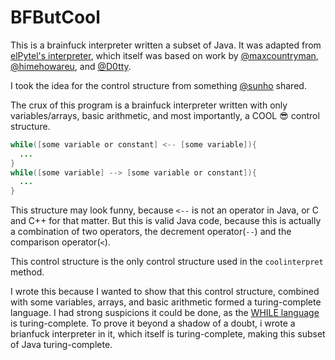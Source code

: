 # BFButCool

This is a brainfuck interpreter written a subset of Java.
It was adapted from [elPytel's interpreter](https://github.com/elPytel/BF_interpreter), which itself was based on work by
[@maxcountryman](https://github.com/maxcountryman), [@himehowareu](https://github.com/himehowareu), and [@D0tty](https://github.com/D0tty).

I took the idea for the control structure from something [@sunho](https://github.com/sunho) shared.

The crux of this program is a brainfuck interpreter written with only variables/arrays, basic arithmetic, and most importantly, a COOL :sunglasses: control structure.

```java
while([some variable or constant] <-- [some variable]){
  ...
}
while([some variable] --> [some variable or constant]){
  ...
}
```

This structure may look funny, because `<--` is not an operator in Java, or C and C++ for that matter. But this is valid Java code, because this is actually a combination of two 
operators, the decrement operator(`--`) and the comparison operator(`<`).

This control structure is the only control structure used in the `coolinterpret` method.

I wrote this because I wanted to show that this control structure, combined with some variables, arrays, and basic arithmetic formed a turing-complete language.
I had strong suspicions it could be done, as the [WHILE language](https://stackoverflow.com/questions/507310/the-while-language) is turing-complete.
To prove it beyond a shadow of a doubt, i wrote a brianfuck interpreter in it, which itself is turing-complete, making this subset of Java turing-complete.
